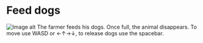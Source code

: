 # Feed dogs
![Image alt](https://play-static.unity.com/20211223/p/images/9e2618ff-589b-4d65-833d-2e31d4cb9d79_2_1.png) 
The farmer feeds his dogs. Once full, the animal disappears. To move use WASD or ←↑→↓, to release dogs use the spacebar.
